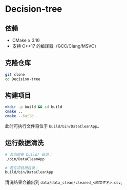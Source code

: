 # Decision-tree


## 依赖

* CMake ≥ 3.10
* 支持 C++17 的编译器（GCC/Clang/MSVC）

## 克隆仓库

```bash
git clone 
cd Decision-tree
```

## 构建项目

```bash
mkdir -p build && cd build
cmake ..
cmake --build .
```

此时可执行文件将位于 `build/bin/DataCleanApp`。

## 运行数据清洗

```bash
# 若当前在 build/ 目录：
./bin/DataCleanApp

# 若在项目根目录：
build/bin/DataCleanApp
```

清洗结果会输出到 `data/data_clean/cleaned_<原文件名>.csv`。
